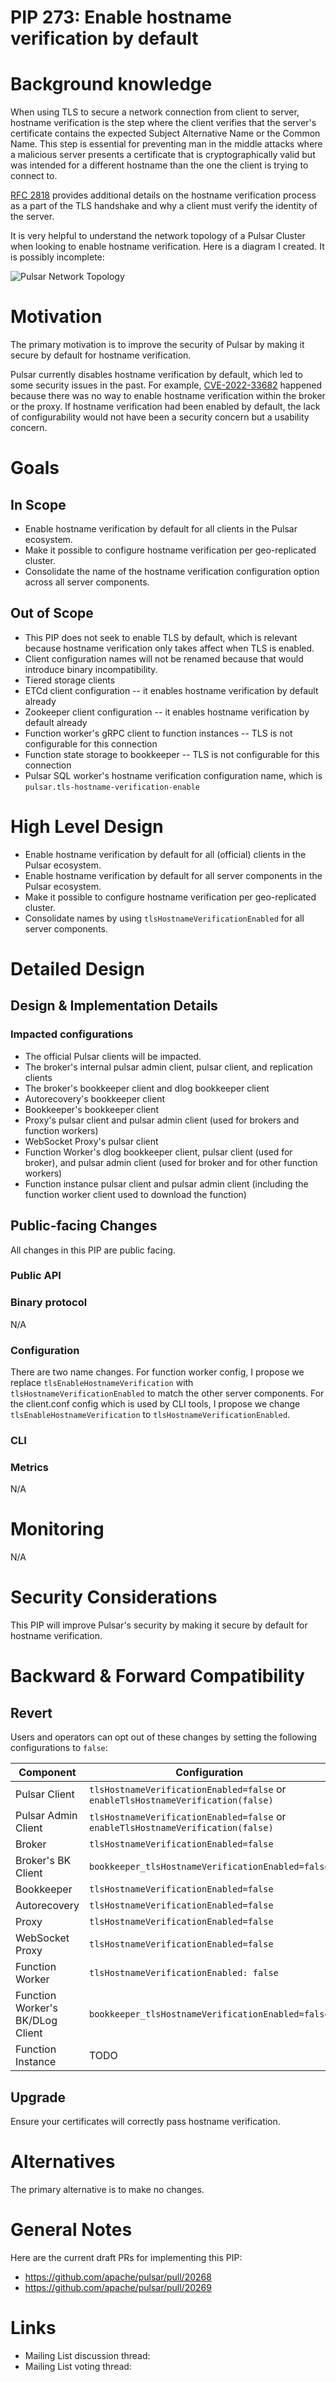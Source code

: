 # PIP 273: Enable hostname verification by default

# Background knowledge

When using TLS to secure a network connection from client to server, hostname verification is the step where the client verifies that the server's certificate contains the expected Subject Alternative Name or the Common Name. This step is essential for preventing man in the middle attacks where a malicious server presents a certificate that is cryptographically valid but was intended for a different hostname than the one the client is trying to connect to.

[RFC 2818](https://datatracker.ietf.org/doc/html/rfc2818#section-3.1) provides additional details on the hostname verification process as a part of the TLS handshake and why a client must verify the identity of the server.

It is very helpful to understand the network topology of a Pulsar Cluster when looking to enable hostname verification. Here is a diagram I created. It is possibly incomplete:

![Pulsar Network Topology](./resources/pip-273-pulsar-network-topology.svg)

# Motivation

The primary motivation is to improve the security of Pulsar by making it secure by default for hostname verification.

Pulsar currently disables hostname verification by default, which led to some security issues in the past. For example, [CVE-2022-33682](https://github.com/apache/pulsar/wiki/CVE-2022-33682) happened because there was no way to enable hostname verification within the broker or the proxy. If hostname verification had been enabled by default, the lack of configurability would not have been a security concern but a usability concern.

# Goals

## In Scope

* Enable hostname verification by default for all clients in the Pulsar ecosystem.
* Make it possible to configure hostname verification per geo-replicated cluster.
* Consolidate the name of the hostname verification configuration option across all server components.

## Out of Scope

* This PIP does not seek to enable TLS by default, which is relevant because hostname verification only takes affect when TLS is enabled.
* Client configuration names will not be renamed because that would introduce binary incompatibility.
* Tiered storage clients
* ETCd client configuration -- it enables hostname verification by default already
* Zookeeper client configuration -- it enables hostname verification by default already
* Function worker's gRPC client to function instances -- TLS is not configurable for this connection
* Function state storage to bookkeeper -- TLS is not configurable for this connection
* Pulsar SQL worker's hostname verification configuration name, which is `pulsar.tls-hostname-verification-enable`

# High Level Design

* Enable hostname verification by default for all (official) clients in the Pulsar ecosystem.
* Enable hostname verification by default for all server components in the Pulsar ecosystem.
* Make it possible to configure hostname verification per geo-replicated cluster.
* Consolidate names by using `tlsHostnameVerificationEnabled` for all server components.

# Detailed Design

## Design & Implementation Details

### Impacted configurations

* The official Pulsar clients will be impacted.
* The broker's internal pulsar admin client, pulsar client, and replication clients
* The broker's bookkeeper client and dlog bookkeeper client
* Autorecovery's bookkeeper client
* Bookkeeper's bookkeeper client
* Proxy's pulsar client and pulsar admin client (used for brokers and function workers)
* WebSocket Proxy's pulsar client
* Function Worker's dlog bookkeeper client, pulsar client (used for broker), and pulsar admin client (used for broker and for other function workers)
* Function instance pulsar client and pulsar admin client (including the function worker client used to download the function)

## Public-facing Changes

All changes in this PIP are public facing.

### Public API

### Binary protocol

N/A

### Configuration

There are two name changes. For function worker config, I propose we replace `tlsEnableHostnameVerification` with `tlsHostnameVerificationEnabled` to match the other server components. For the client.conf config which is used by CLI tools, I propose we change `tlsEnableHostnameVerification` to `tlsHostnameVerificationEnabled`.

### CLI

### Metrics

N/A

# Monitoring

N/A

# Security Considerations

This PIP will improve Pulsar's security by making it secure by default for hostname verification.

# Backward & Forward Compatibility

## Revert

Users and operators can opt out of these changes by setting the following configurations to `false`:

| Component                        | Configuration                                                                    |
|----------------------------------|----------------------------------------------------------------------------------|
| Pulsar Client                    | `tlsHostnameVerificationEnabled=false` or `enableTlsHostnameVerification(false)` |
| Pulsar Admin Client              | `tlsHostnameVerificationEnabled=false` or `enableTlsHostnameVerification(false)` |
| Broker                           | `tlsHostnameVerificationEnabled=false`                                           |
| Broker's BK Client               | `bookkeeper_tlsHostnameVerificationEnabled=false`                                |
| Bookkeeper                       | `tlsHostnameVerificationEnabled=false`                                           |
| Autorecovery                     | `tlsHostnameVerificationEnabled=false`                                           |
| Proxy                            | `tlsHostnameVerificationEnabled=false`                                           |
| WebSocket Proxy                  | `tlsHostnameVerificationEnabled=false`                                           |
| Function Worker                  | `tlsHostnameVerificationEnabled: false`                                          |
| Function Worker's BK/DLog Client | `bookkeeper_tlsHostnameVerificationEnabled=false`                                |
| Function Instance                | TODO                                                                             |

## Upgrade

Ensure your certificates will correctly pass hostname verification.

# Alternatives

The primary alternative is to make no changes.

# General Notes

Here are the current draft PRs for implementing this PIP:

* https://github.com/apache/pulsar/pull/20268
* https://github.com/apache/pulsar/pull/20269

# Links

* Mailing List discussion thread:
* Mailing List voting thread:
